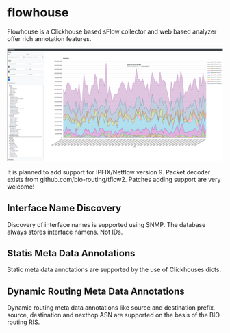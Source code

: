 # flowhouse

Flowhouse is a Clickhouse based sFlow collector and web based analyzer offer rich annotation features.

![screenshot](https://github.com/bio-routing/flowhouse/raw/master/assets/flowhouse-ui.png "UI Screenshot")

It is planned to add support for IPFIX/Netflow version 9. Packet decoder exists from github.com/bio-routing/tflow2.
Patches adding support are very welcome!

## Interface Name Discovery

Discovery of interface names is supported using SNMP. The database always stores interface namens. Not IDs.

## Statis Meta Data Annotations

Static meta data annotations are supported by the use of Clickhouses dicts.

## Dynamic Routing Meta Data Annotations

Dynamic routing meta data annotations like source and destination prefix, source, destination and nexthop ASN are supported
on the basis of the BIO routing RIS.
